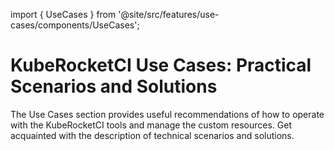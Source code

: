 import { UseCases } from '@site/src/features/use-cases/components/UseCases';

# KubeRocketCI Use Cases: Practical Scenarios and Solutions

<head>
  <link rel="canonical" href="https://docs.kuberocketci.io/docs/use-cases/" />
</head>

The Use Cases section provides useful recommendations of how to operate with the KubeRocketCI tools and manage the
custom resources. Get acquainted with the description of technical scenarios and solutions.

<UseCases />
